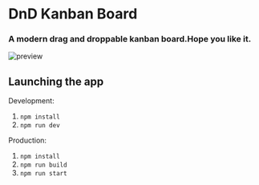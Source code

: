 # DnD Kanban Board
### A modern drag and droppable kanban board.Hope you like it. <br>


![preview](https://user-images.githubusercontent.com/16454253/187617291-a1ef81d1-9149-43bb-a6f4-5056cd602236.png)



## Launching the app

Development:
1. `npm install`
2. `npm run dev`


Production:
1. `npm install`
2. `npm run build`
3. `npm run start`
